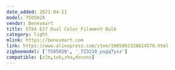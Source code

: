 ```yaml
---
date_added: 2021-04-21
model: TS0502A
vendor: Benexmart
title: ST64 E27 Dual Color Filament Bulb
category: light
mlink: https://benexmart.com
link: https://www.aliexpress.com/item/1005002328614570.html
zigbeemodel: ['TS0502B', '_TZ3210_psgq7ysz']
compatible: [z2m,iob,zha,deconz]
---
```

